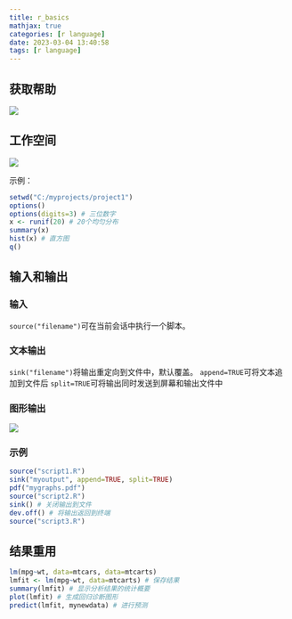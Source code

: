 ```yaml
---
title: r_basics
mathjax: true
categories: [r language]
date: 2023-03-04 13:40:58
tags: [r language]
---
```


## 获取帮助

![](help.png)

## 工作空间

![](workspace.png)

示例：
```R
setwd("C:/myprojects/project1")
options()
options(digits=3) # 三位数字
x <- runif(20) # 20个均匀分布
summary(x)
hist(x) # 直方图
q()
```

## 输入和输出

### 输入

`source("filename")`可在当前会话中执行一个脚本。

### 文本输出

`sink("filename")`将输出重定向到文件中，默认覆盖。
`append=TRUE`可将文本追加到文件后
`split=TRUE`可将输出同时发送到屏幕和输出文件中

### 图形输出

![](picture_output.png)

### 示例

```R
source("script1.R")
sink("myoutput", append=TRUE, split=TRUE)
pdf("mygraphs.pdf")
source("script2.R")
sink() # 关闭输出到文件
dev.off() # 将输出返回到终端
source("script3.R")
```

## 结果重用

```R
lm(mpg~wt, data=mtcars, data=mtcarts)
lmfit <- lm(mpg~wt, data=mtcarts) # 保存结果
summary(lmfit) # 显示分析结果的统计概要
plot(lmfit) # 生成回归诊断图形
predict(lmfit, mynewdata) # 进行预测
```
